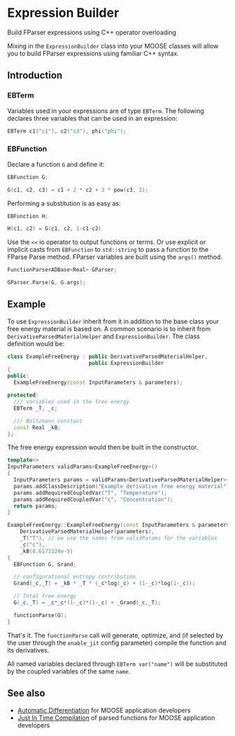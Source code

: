 # Expression Builder

Build FParser expressions using C++ operator overloading

Mixing in the `ExpressionBuilder` class into your MOOSE classes will allow you to build FParser expressions using familiar C++ syntax.

## Introduction

### EBTerm

Variables used in your expressions are of type `EBTerm`. The following declares three variables that can be used in an expression:

```cpp
EBTerm c1("c1"), c2("c3"), phi("phi");
```

### EBFunction

Declare a function `G` and define it:

```C++
EBFunction G;

G(c1, c2, c3) = c1 + 2 * c2 + 3 * pow(c3, 2);
```

Performing a substitution is as easy as:

```cpp
EBFunction H;

H(c1, c2) = G(c1, c2, 1-c1-c2)
```

Use the `<<` io operator to output functions or terms. Or use explicit or implicit casts from `EBFunction` to `std::string` to pass a function to the FParse Parse method. FParser variables are built using the `args()` method.

```cpp
FunctionParserADBase<Real> GParser;

GParser.Parse(G, G.args);
```

## Example

To use `ExpressionBuilder` inherit from it in addition to the base class your free energy material is based on. A common scenario is to inherit from `DerivativeParsedMaterialHelper` and `ExpressionBuilder`. The class definition would be:

```cpp
class ExampleFreeEnergy : public DerivativeParsedMaterialHelper,
                          public ExpressionBuilder
{
public:
  ExampleFreeEnergy(const InputParameters & parameters);

protected:
  /// Variables used in the free energy
  EBTerm _T, _c;

  /// Boltzmann constant
  const Real _kB;  
};
```

The free energy expression would then be built in the constructor.

```cpp
template<>
InputParameters validParams<ExampleFreeEnergy>()
{
  InputParameters params = validParams<DerivativeParsedMaterialHelper>();
  params.addClassDescription("Example derivative free energy material");
  params.addRequiredCoupledVar("T", "Temperature");
  params.addRequiredCoupledVar("c", "Concentration");
  return params;
}

ExampleFreeEnergy::ExampleFreeEnergy(const InputParameters & parameters) :
    DerivativeParsedMaterialHelper(parameters),
    _T("T"), // we use the names from validParams for the variables
    _c("c"),
    _kB(8.6173324e-5)
{
  EBFunction G, Grand;

  // configurational entropy contribution
  Grand(_c,_T) = _kB * _T * (_c*log(_c) + (1-_c)*log(1-_c));

  // Total free energy
  G(_c,_T) = _c*_c*(1-_c)*(1-_c) + _Grand(_c,_T);

  functionParse(G);
}
```

That's it. The `functionParse` call will generate, optimize, and (if selected by the user through the `enable_jit` config parameter) compile the function and its derivatives.

All named variables declared through `EBTerm var("name")` will be substituted by the coupled variables of the same `name`.

## See also

- [Automatic Differentiation](/wiki/libMesh/FParserAutomaticDifferentiation) for MOOSE application developers
- [Just In Time Compilation](/wiki/libMesh/FParserJustInTimeCompilation) of parsed functions for MOOSE application developers
